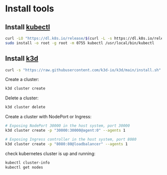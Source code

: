 # Install tools

## Install [kubectl](https://kubernetes.io/docs/tasks/tools/install-kubectl-linux/)

```bash
curl -LO "https://dl.k8s.io/release/$(curl -L -s https://dl.k8s.io/release/stable.txt)/bin/linux/amd64/kubectl"
sudo install -o root -g root -m 0755 kubectl /usr/local/bin/kubectl
```

## Install [k3d](https://k3d.io/v5.7.4/#installation)

```bash
curl -s "https://raw.githubusercontent.com/k3d-io/k3d/main/install.sh"| bash
```

Create a cluster:

```bash
k3d cluster create
```

Delete a cluster:

```bash
k3d cluster delete
```

Create a cluster with NodePort or Ingress:

```bash
# Exposing NodePort 30000 in the host system, port 30000
k3d cluster create -p "30000:30000@agent:0" --agents 1

# Exposing Ingress controller in the host system, port 8080
k3d cluster create -p "8080:80@loadbalancer" --agents 1
```

check kubernetes cluster is up and running:

```bash
kubectl cluster-info
kubectl get nodes
```
